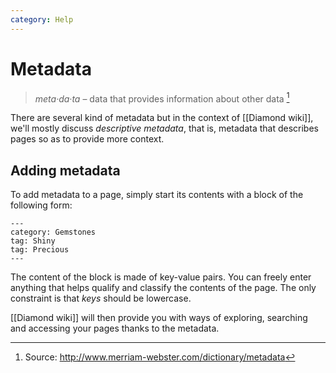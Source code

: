 ```yaml
---
category: Help
---
```


# Metadata

> *meta·da·ta* – data that provides information about other data [^1]

There are several kind of metadata but in the context of [[Diamond wiki]],
we'll mostly discuss *descriptive metadata*, that is, metadata that describes
pages so as to provide more context.

## Adding metadata

To add metadata to a page, simply start its contents with a block of the
following form:

    ---
    category: Gemstones
    tag: Shiny
    tag: Precious
    ---

The content of the block is made of key-value pairs. You can freely enter
anything that helps qualify and classify the contents of the page. The only
constraint is that *keys* should be lowercase.

[[Diamond wiki]] will then provide you with ways of exploring, searching and
accessing your pages thanks to the metadata.

[^1]: Source: http://www.merriam-webster.com/dictionary/metadata
